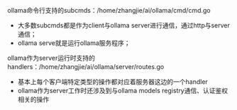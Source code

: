 ollama命令行支持的subcmds：/home/zhangjie/ai/ollama/cmd/cmd.go
- 大多数subcmds都是作为client与ollama server进行通信，通过http与server通信；
- ollama serve就是运行ollama服务程序；

ollama作为server运行时支持的handlers：/home/zhangjie/ai/ollama/server/routes.go
- 基本上每个客户端特定类型的操作都对应着服务器这边的一个handler
- ollama作为server工作时还涉及到与ollama models registry通信、认证鉴权相关的操作
